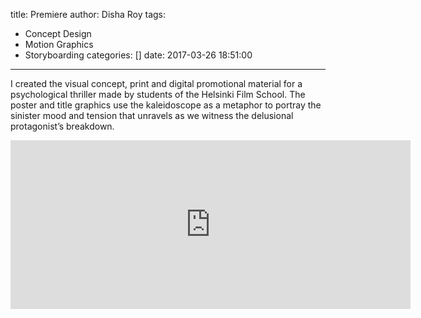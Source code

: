 title: Premiere
author: Disha Roy
tags:
  - Concept Design
  - Motion Graphics
  - Storyboarding
categories: []
date: 2017-03-26 18:51:00
---
I created the visual concept, print and digital promotional material for a psychological thriller made by students of the Helsinki Film School. The poster and title graphics use the kaleidoscope as a metaphor to portray the sinister mood and tension that unravels as we witness the delusional protagonist’s breakdown.

<iframe src="https://player.vimeo.com/video/86459962" width="640" height="270" frameborder="0" webkitallowfullscreen mozallowfullscreen allowfullscreen></iframe>